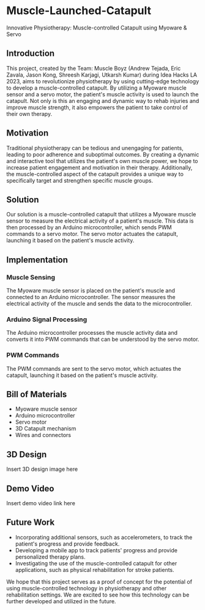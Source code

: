 # Muscle-Launched-Catapult
Innovative Physiotherapy: Muscle-controlled Catapult using Myoware &amp; Servo


## Introduction

This project, created by the Team: Muscle Boyz (Andrew Tejada, Eric Zavala, Jason Kong, Shreesh Karjagi, Utkarsh Kumar) during Idea Hacks LA 2023, aims to revolutionize physiotherapy by using cutting-edge technology to develop a muscle-controlled catapult. By utilizing a Myoware muscle sensor and a servo motor, the patient's muscle activity is used to launch the catapult. Not only is this an engaging and dynamic way to rehab injuries and improve muscle strength, it also empowers the patient to take control of their own therapy.

## Motivation

Traditional physiotherapy can be tedious and unengaging for patients, leading to poor adherence and suboptimal outcomes. By creating a dynamic and interactive tool that utilizes the patient's own muscle power, we hope to increase patient engagement and motivation in their therapy. Additionally, the muscle-controlled aspect of the catapult provides a unique way to specifically target and strengthen specific muscle groups.

## Solution

Our solution is a muscle-controlled catapult that utilizes a Myoware muscle sensor to measure the electrical activity of a patient's muscle. This data is then processed by an Arduino microcontroller, which sends PWM commands to a servo motor. The servo motor actuates the catapult, launching it based on the patient's muscle activity.

## Implementation

### Muscle Sensing
The Myoware muscle sensor is placed on the patient's muscle and connected to an Arduino microcontroller. The sensor measures the electrical activity of the muscle and sends the data to the microcontroller.

### Arduino Signal Processing
The Arduino microcontroller processes the muscle activity data and converts it into PWM commands that can be understood by the servo motor.

### PWM Commands
The PWM commands are sent to the servo motor, which actuates the catapult, launching it based on the patient's muscle activity.

## Bill of Materials

- Myoware muscle sensor
- Arduino microcontroller
- Servo motor
- 3D Catapult mechanism
- Wires and connectors

## 3D Design

Insert 3D design image here

## Demo Video

Insert demo video link here

## Future Work

- Incorporating additional sensors, such as accelerometers, to track the patient's progress and provide feedback.
- Developing a mobile app to track patients' progress and provide personalized therapy plans.
- Investigating the use of the muscle-controlled catapult for other applications, such as physical rehabilitation for stroke patients.

We hope that this project serves as a proof of concept for the potential of using muscle-controlled technology in physiotherapy and other rehabilitation settings. We are excited to see how this technology can be further developed and utilized in the future.

